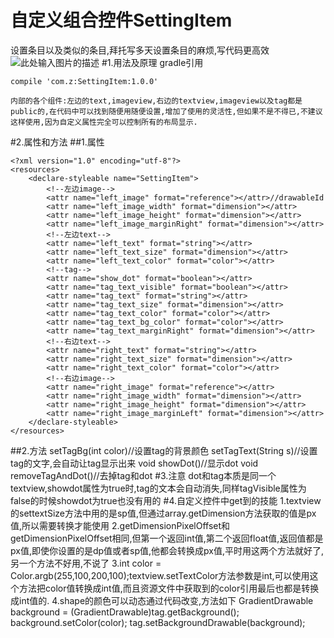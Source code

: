 ﻿# 自定义组合控件SettingItem
设置条目以及类似的条目,拜托写多天设置条目的麻烦,写代码更高效
![此处输入图片的描述][1]
#1.用法及原理
gradle引用
```
compile 'com.z:SettingItem:1.0.0'
```
    内部的各个组件:左边的text,imageview,右边的textview,imageview以及tag都是public的,在代码中可以找到随便用随便设置,增加了使用的灵活性,但如果不是不得已,不建议这样使用,因为自定义属性完全可以控制所有的布局显示.
#2.属性和方法
##1.属性
```
<?xml version="1.0" encoding="utf-8"?>
<resources>
    <declare-styleable name="SettingItem">
        <!--左边image-->
        <attr name="left_image" format="reference"></attr>//drawableId
        <attr name="left_image_width" format="dimension"></attr>
        <attr name="left_image_height" format="dimension"></attr>
        <attr name="left_image_marginRight" format="dimension"></attr>
        <!--左边text-->
        <attr name="left_text" format="string"></attr>
        <attr name="left_text_size" format="dimension"></attr>
        <attr name="left_text_color" format="color"></attr>
        <!--tag-->
        <attr name="show_dot" format="boolean"></attr>
        <attr name="tag_text_visible" format="boolean"></attr>
        <attr name="tag_text" format="string"></attr>
        <attr name="tag_text_size" format="dimension"></attr>
        <attr name="tag_text_color" format="color"></attr>
        <attr name="tag_text_bg_color" format="color"></attr>
        <attr name="tag_text_marginRight" format="dimension"></attr>
        <!--右边text-->
        <attr name="right_text" format="string"></attr>
        <attr name="right_text_size" format="dimension"></attr>
        <attr name="right_text_color" format="color"></attr>
        <!--右边image-->
        <attr name="right_image" format="reference"></attr>
        <attr name="right_image_width" format="dimension"></attr>
        <attr name="right_image_height" format="dimension"></attr>
        <attr name="right_image_marginLeft" format="dimension"></attr>
    </declare-styleable>
</resources>
```
##2.方法
setTagBg(int color)//设置tag的背景颜色
setTagText(String s)//设置tag的文字,会自动让tag显示出来
void showDot()//显示dot
void removeTagAndDot()//去掉tag和dot
#3.注意
    dot和tag本质是同一个textview,showdot属性为true时,tag的文本会自动消失,同样tagVisible属性为false的时候showdot为true也没有用的
#4.自定义控件中get到的技能
        1.textview的settextSize方法中用的是sp值,但通过array.getDimension方法获取的值是px值,所以需要转换才能使用
        2.getDimensionPixelOffset和getDimensionPixelOffset相同,但第一个返回int值,第二个返回float值,返回值都是px值,即使你设置的是dp值或者sp值,他都会转换成px值,平时用这两个方法就好了,另一个方法不好用,不说了
        3.int color = Color.argb(255,100,200,100);textview.setTextColor方法参数是int,可以使用这个方法把color值转换成int值,而且资源文件中获取到的color引用最后也都是转换成int值的.
        4.shape的颜色可以动态通过代码改变,方法如下
    GradientDrawable background = (GradientDrawable)tag.getBackground();
    background.setColor(color);
    tag.setBackgroundDrawable(background);


  [1]: https://github.com/zxyaust/SettingItem/blob/master/demo.png?raw=true